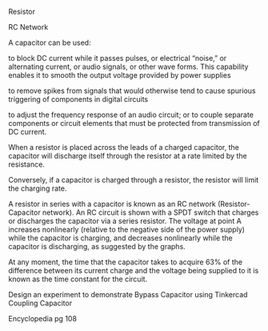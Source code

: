 Resistor

RC Network

A capacitor can be used:

to block DC current while it passes pulses, or electrical “noise,” or alternating current, or audio signals, or other wave forms. This capability enables it to smooth the output voltage provided by power supplies

to remove spikes from signals that would otherwise tend to cause spurious triggering of components in digital circuits

to adjust the frequency response of an audio circuit; or to couple separate components or circuit elements that must be protected from transmission of DC current.

When a resistor is placed across the leads of a charged capacitor, the capacitor will discharge itself through the resistor at a rate limited by the resistance. 

Conversely, if a capacitor is charged through a resistor, the resistor will limit the charging rate.

A resistor in series with a capacitor is known as an RC network (Resistor-Capacitor network). An RC circuit is shown with a SPDT switch that charges or discharges the capacitor via a series resistor. The voltage at point A increases nonlinearly (relative to the negative side of the power supply) while the capacitor is charging, and decreases nonlinearly while the capacitor is discharging, as suggested by the graphs. 

At any moment, the time that the capacitor takes to acquire 63% of the difference between its current charge and the voltage being supplied to it is known as the time constant for the circuit.

Design an experiment to demonstrate Bypass Capacitor using Tinkercad
Coupling Capacitor

Encyclopedia pg 108
